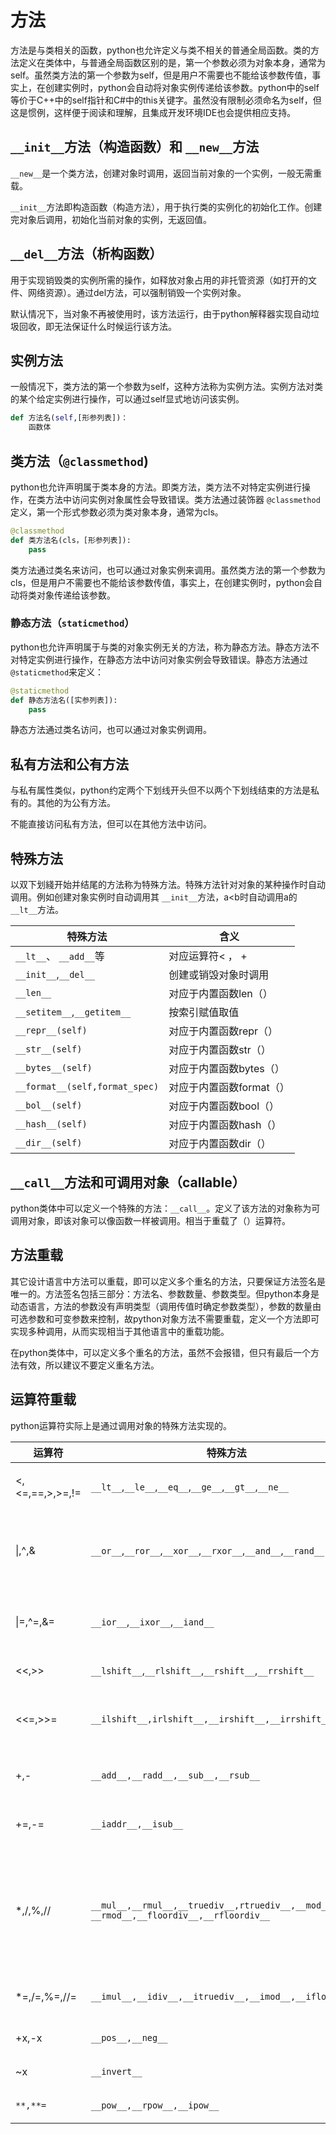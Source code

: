 # 方法

方法是与类相关的函数，python也允许定义与类不相关的普通全局函数。类的方法定义在类体中，与普通全局函数区别的是，第一个参数必须为对象本身，通常为self。虽然类方法的第一个参数为self，但是用户不需要也不能给该参数传值，事实上，在创建实例时，python会自动将对象实例传递给该参数。python中的self等价于C++中的self指针和C#中的this关键字。虽然没有限制必须命名为self，但这是惯例，这样便于阅读和理解，且集成开发环境IDE也会提供相应支持。

## `__init__`方法（构造函数）和 `__new__`方法

`__new__`是一个类方法，创建对象时调用，返回当前对象的一个实例，一般无需重载。

`__init__`方法即构造函数（构造方法），用于执行类的实例化的初始化工作。创建完对象后调用，初始化当前对象的实例，无返回值。

## `__del__`方法（析构函数）

用于实现销毁类的实例所需的操作，如释放对象占用的非托管资源（如打开的文件、网络资源）。通过del方法，可以强制销毁一个实例对象。

默认情况下，当对象不再被使用时，该方法运行，由于python解释器实现自动垃圾回收，即无法保证什么时候运行该方法。

## 实例方法

一般情况下，类方法的第一个参数为self，这种方法称为实例方法。实例方法对类的某个给定实例进行操作，可以通过self显式地访问该实例。

```python
def 方法名(self,[形参列表])：
	函数体
```

## 类方法（`@classmethod`)

python也允许声明属于类本身的方法。即类方法，类方法不对特定实例进行操作，在类方法中访问实例对象属性会导致错误。类方法通过装饰器 `@classmethod`定义，第一个形式参数必须为类对象本身，通常为cls。

```python
@classmethod
def 类方法名(cls，[形参列表]):
    pass
```

类方法通过类名来访问，也可以通过对象实例来调用。虽然类方法的第一个参数为cls，但是用户不需要也不能给该参数传值，事实上，在创建实例时，python会自动将类对象传递给该参数。

### 静态方法（`staticmethod`）

python也允许声明属于与类的对象实例无关的方法，称为静态方法。静态方法不对特定实例进行操作，在静态方法中访问对象实例会导致错误。静态方法通过 `@staticmethod`来定义：

```python
@staticmethod
def 静态方法名([实参列表]):
    pass
```

静态方法通过类名访问，也可以通过对象实例调用。

## 私有方法和公有方法

与私有属性类似，python约定两个下划线开头但不以两个下划线结束的方法是私有的。其他的为公有方法。

不能直接访问私有方法，但可以在其他方法中访问。

## 特殊方法

以双下划綫开始并结尾的方法称为特殊方法。特殊方法针对对象的某种操作时自动调用。例如创建对象实例时自动调用其 `__init__`方法，a<b时自动调用a的 `__lt__`方法。

| 特殊方法                       | 含义                     |
| ------------------------------ | ------------------------ |
| `__lt__`、 `__add__`等         | 对应运算符<   ， +       |
| `__init__`,`__del__`           | 创建或销毁对象时调用     |
| `__len__`                      | 对应于内置函数len（）    |
| `__setitem__`,`__getitem__`    | 按索引赋值取值           |
| `__repr__(self)`               | 对应于内置函数repr（）   |
| `__str__(self)`                | 对应于内置函数str（）    |
| `__bytes__(self)`              | 对应于内置函数bytes（）  |
| `__format__(self,format_spec)` | 对应于内置函数format（） |
| `__bol__(self)`                | 对应于内置函数bool（）   |
| `__hash__(self)`               | 对应于内置函数hash（）   |
| `__dir__(self)`                | 对应于内置函数dir（）    |

## `__call__`方法和可调用对象（callable）

python类体中可以定义一个特殊的方法：`__call__`。定义了该方法的对象称为可调用对象，即该对象可以像函数一样被调用。相当于重载了（）运算符。

## 方法重载

其它设计语言中方法可以重载，即可以定义多个重名的方法，只要保证方法签名是唯一的。方法签名包括三部分：方法名、参数数量、参数类型。但python本身是动态语言，方法的参数没有声明类型（调用传值时确定参数类型），参数的数量由可选参数和可变参数来控制，故python对象方法不需要重载，定义一个方法即可实现多种调用，从而实现相当于其他语言中的重载功能。

在python类体中，可以定义多个重名的方法，虽然不会报错，但只有最后一个方法有效，所以建议不要定义重名方法。

## 运算符重载

python运算符实际上是通过调用对象的特殊方法实现的。

| 运算符          | 特殊方法                                                     | 含义                     |
| --------------- | ------------------------------------------------------------ | ------------------------ |
| <,<=,==,>,>=,!= | `__lt__`,`__le__`,`__eq__`,`__ge__`,`__gt__`,`__ne__`        | 比较运算符               |
| \|,^,&          | `__or__`,`__ror__`,`__xor__`,`__rxor__`,`__and__`,`__rand__` | 按位或、异或、与         |
| \|=,^=,&=       | `__ior__`,`__ixor__`,`__iand__`                              | 按位复合运算符           |
| <<,>>           | `__lshift__`,`__rlshift__`,`__rshift__`,`__rrshift__`        | 移位运算                 |
| <<=,>>=         | `__ilshift__,irlshift__,__irshift__,__irrshift__`            | 移位复合运算符           |
| +,-             | `__add__,__radd__,__sub__,__rsub__`                          | 加法与减法               |
| +=,-=           | `__iaddr__,__isub__`                                         | 加减复合运算             |
| *,/,%,//        | `__mul__,__rmul__,__truediv__,rtruediv__,__mod__,`<br />`__rmod__,__floordiv__,__rfloordiv__` | 乘法，除法，取余，整数除 |
| *=,/=,%=,//=    | `__imul__,__idiv__,__itruediv__,__imod__,__ifloordiv__`      | 乘除复合运算             |
| +x,-x           | `__pos__,__neg__`                                            | 正负号                   |
| ~x              | `__invert__`                                                 | 按位翻转                 |
| `**,**=`        | `__pow__,__rpow__,__ipow__`                                  | 指数运算                 |



















